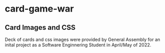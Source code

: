 # card-game-war


## Card Images and CSS 
Deck of cards and css images were provided by General Assembly for an inital project as a Software Enginnering Student in April/May of 2022.
